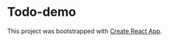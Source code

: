 # Todo-demo

This project was bootstrapped with [Create React App](https://github.com/facebook/create-react-app).
